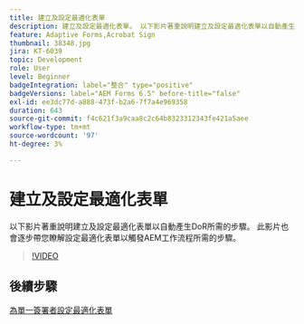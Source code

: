 ```yaml
---
title: 建立及設定最適化表單
description: 建立及設定最適化表單。 以下影片著重說明建立及設定最適化表單以自動產生DoR所需的步驟。 此影片也會逐步帶您瞭解設定最適化表單以觸發AEM工作流程所需的步驟。
feature: Adaptive Forms,Acrobat Sign
thumbnail: 38348.jpg
jira: KT-6039
topic: Development
role: User
level: Beginner
badgeIntegration: label="整合" type="positive"
badgeVersions: label="AEM Forms 6.5" before-title="false"
exl-id: ee3dc77d-a888-473f-b2a6-7f7a4e969358
duration: 643
source-git-commit: f4c621f3a9caa8c2c64b8323312343fe421a5aee
workflow-type: tm+mt
source-wordcount: '97'
ht-degree: 3%

---
```


# 建立及設定最適化表單

以下影片著重說明建立及設定最適化表單以自動產生DoR所需的步驟。 此影片也會逐步帶您瞭解設定最適化表單以觸發AEM工作流程所需的步驟。

>[!VIDEO](https://video.tv.adobe.com/v/38348?quality=12&learn=on)

## 後續步驟

[為單一簽署者設定最適化表單](./configure-adaptive-form-for-single-signer.md)